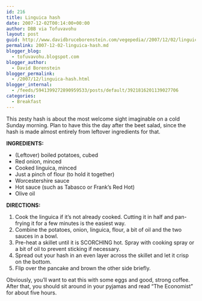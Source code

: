 ```yaml
---
id: 216
title: Linguica hash
date: 2007-12-02T00:14:00+00:00
author: DBB via Tofuvavohu
layout: post
guid: http://www.davidbruceborenstein.com/vegepedia//2007/12/02/linguica-hash/
permalink: 2007-12-02-linguica-hash.md
blogger_blog:
  - tofuvavohu.blogspot.com
blogger_author:
  - David Borenstein
blogger_permalink:
  - /2007/12/linguica-hash.html
blogger_internal:
  - /feeds/5941399272890959533/posts/default/3921816201139027706
categories:
  - Breakfast
---
```

This zesty hash is about the most welcome sight imaginable on a cold Sunday morning. Plan to have this the day after the beet salad, since the hash is made almost entirely from leftover ingredients for that.

<span style="font-weight: bold;">INGREDIENTS:<br /></span> 

  * (Leftover) boiled potatoes, cubed
  * Red onion, minced
  * Cooked linguica, minced
  * Just a pinch of flour (to hold it together)
  * Worcestershire sauce
  * Hot sauce (such as Tabasco or Frank&#8217;s Red Hot)
  * Olive oil

<span style="font-weight: bold;">DIRECTIONS:<br /></span> 

  1. Cook the linguica if it&#8217;s not already cooked. Cutting it in half and pan-frying it for a few minutes is the easiest way.
  2. Combine the potatoes, onion, linguica, flour, a bit of oil and the two sauces in a bowl.
  3. Pre-heat a skillet until it is SCORCHING hot. Spray with cooking spray or a bit of oil to prevent sticking if necessary.
  4. Spread out your hash in an even layer across the skillet and let it crisp on the bottom.
  5. Flip over the pancake and brown the other side briefly.

Obviously, you&#8217;ll want to eat this with some eggs and good, strong coffee. After that, you should sit around in your pyjamas and read &#8220;The Economist&#8221; for about five hours.